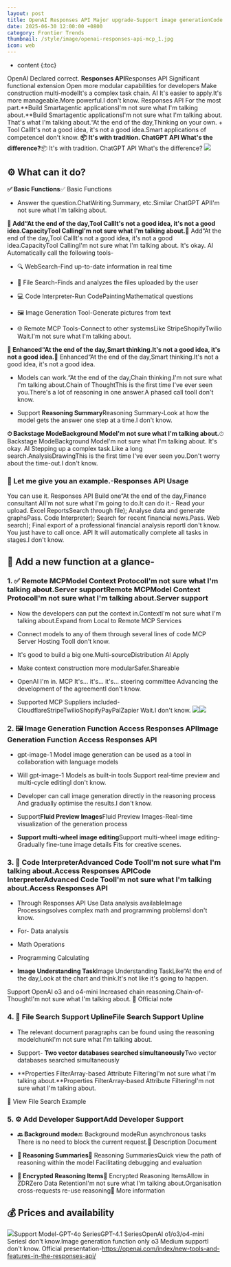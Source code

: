 ```yaml
---
layout: post
title: OpenAI Responses API Major upgrade-Support image generationCode InterpreterRemote MCP New tools
date: 2025-06-30 12:00:00 +0800
category: Frontier Trends
thumbnail: /style/image/openai-responses-api-mcp_1.jpg
icon: web
---
```

* content
{:toc}

OpenAI Declared correct. **Responses API**Responses API Significant functional extension Open more modular capabilities for developers Make construction multi-modelIt's a complex task chain. AI It's easier to apply.It's more manageable.More powerful.I don't know.
Responses API For the most part.**Build Smartagentic applicationsI'm not sure what I'm talking about.**Build Smartagentic applicationsI'm not sure what I'm talking about. That's what I'm talking about.“At the end of the day,Thinking on your own. + Tool CallIt's not a good idea, it's not a good idea.Smart applications of competenceI don't know.
**📦 It's with tradition. ChatGPT API What's the difference?**📦 It's with tradition. ChatGPT API What's the difference?
![](https://assets-v2.circle.so/8ugtnecd6as5d6n7fuyln3hbxkvl)
## ⚙️ What can it do?
**✅ Basic Functions**✅ Basic Functions

- Answer the question.ChatWriting.Summary, etc.Similar ChatGPT APII'm not sure what I'm talking about.

**🔧 Add“At the end of the day,Tool CallIt's not a good idea, it's not a good idea.CapacityTool CallingI'm not sure what I'm talking about.**🔧 Add“At the end of the day,Tool CallIt's not a good idea, it's not a good idea.CapacityTool CallingI'm not sure what I'm talking about.
It's okay. AI Automatically call the following tools-

- 🔍 WebSearch-Find up-to-date information in real time

- 📂 File Search-Finds and analyzes the files uploaded by the user

- 💻 Code Interpreter-Run CodePaintingMathematical questions

- 🖼 Image Generation Tool-Generate pictures from text

- 🌐 Remote MCP Tools-Connect to other systemsLike StripeShopifyTwilio Wait.I'm not sure what I'm talking about.

**🧠 Enhanced“At the end of the day,Smart thinking.It's not a good idea, it's not a good idea.**🧠 Enhanced“At the end of the day,Smart thinking.It's not a good idea, it's not a good idea.

- Models can work.“At the end of the day,Chain thinking.I'm not sure what I'm talking about.Chain of ThoughtThis is the first time I've ever seen you.There's a lot of reasoning in one answer.A phased call toolI don't know.

- Support **Reasoning Summary**Reasoning Summary-Look at how the model gets the answer one step at a time.I don't know.

**⏱ Backstage ModeBackground ModeI'm not sure what I'm talking about.**⏱ Backstage ModeBackground ModeI'm not sure what I'm talking about.
It's okay. AI Stepping up a complex task.Like a long search.AnalysisDrawingThis is the first time I've ever seen you.Don't worry about the time-out.I don't know.

### 🧪 Let me give you an example.-Responses API Usage
You can use it. Responses API Build one“At the end of the day,Finance consultant AII'm not sure what I'm going to do.It can do it.-
Read your upload. Excel ReportsSearch through file);
Analyse data and generate graphsPass. Code Interpreter);
Search for recent financial news.Pass. Web search);
Final export of a professional financial analysis reportI don't know.
You just have to call once. API It will automatically complete all tasks in stages.I don't know.

## 🧩 Add a new function at a glance-

### 1. ✅ **Remote MCPModel Context ProtocolI'm not sure what I'm talking about.Server support**Remote MCPModel Context ProtocolI'm not sure what I'm talking about.Server support

- Now the developers can put the context in.ContextI'm not sure what I'm talking about.Expand from Local to Remote MCP Services

- Connect models to any of them through several lines of code MCP Server Hosting ToolI don't know.

- It's good to build a big one.Multi-sourceDistribution AI Apply

- Make context construction more modularSafer.Shareable

- OpenAI I'm in. MCP It's... it's... it's... steering committee Advancing the development of the agreementI don't know.

- Supported MCP Suppliers included-CloudflareStripeTwilioShopifyPayPalZapier Wait.I don't know.
![](https://assets-v2.circle.so/d8ahy7o3kc02n7qgjcvekmm08flf)![](https://assets-v2.circle.so/kvuse3uufh4ro1kyr16xukbw133d)

### 2. 🖼️ **Image Generation Function Access Responses API**Image Generation Function Access Responses API

- gpt-image-1 Model image generation can be used as a tool in collaboration with language models

- Will gpt-image-1 Models as built-in tools Support real-time preview and multi-cycle editingI don't know.

- Developer can call image generation directly in the reasoning process And gradually optimise the results.I don't know.

- Support**Fluid Preview Images**Fluid Preview Images-Real-time visualization of the generation process

- **Support multi-wheel image editing**Support multi-wheel image editing-Gradually fine-tune image details Fits for creative scenes.


### 3. 🧮 **Code InterpreterAdvanced Code ToolI'm not sure what I'm talking about.Access Responses API**Code InterpreterAdvanced Code ToolI'm not sure what I'm talking about.Access Responses API

- Through Responses API Use Data analysis availableImage Processingsolves complex math and programming problemsI don't know.

- For-
Data analysis

- Math Operations

- Programming Calculating

- **Image Understanding Task**Image Understanding TaskLike“At the end of the day,Look at the chart and think.It's not like it's going to happen.

Support OpenAI o3 and o4-mini Increased chain reasoning.Chain-of-ThoughtI'm not sure what I'm talking about.
📎 Official note

### 4. 📂 **File Search Support Upline**File Search Support Upline

- The relevant document paragraphs can be found using the reasoning modelchunkI'm not sure what I'm talking about.

- Support-
**Two vector databases searched simultaneously**Two vector databases searched simultaneously

- **Properties FilterArray-based Attribute FilteringI'm not sure what I'm talking about.**Properties FilterArray-based Attribute FilteringI'm not sure what I'm talking about.

📎 View File Search Example

### 5. ⚙️ **Add Developer Support**Add Developer Support

- **🔙 Background mode**🔙 Background modeRun asynchronous tasks There is no need to block the current request.📎 Description Document

- **🧠 Reasoning Summaries**🧠 Reasoning SummariesQuick view the path of reasoning within the model Facilitating debugging and evaluation

- **🔐 Encrypted Reasoning Items**🔐 Encrypted Reasoning ItemsAllow in ZDRZero Data RetentionI'm not sure what I'm talking about.Organisation cross-requests re-use reasoning📎 More information

## 💰 Prices and availability
![](https://assets-v2.circle.so/5d3nio1529mzyc1mvy8wlya65rlw)Support Model-GPT-4o SeriesGPT-4.1 SeriesOpenAI o1/o3/o4-mini SeriesI don't know.Image generation function only o3 Medium supportI don't know.
Official presentation-https://openai.com/index/new-tools-and-features-in-the-responses-api/
